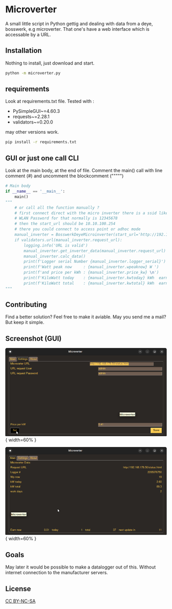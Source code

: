 # Microverter

A small little script in Python gettig and dealing with data from a deye, bosswerk, e.g microverter.
That one's have a web interface which is accessable by a URL.

## Installation

Nothing to install, just download and start.

```bash
python -m microverter.py
```

## requirements

Look at requirements.txt file. Tested with :
* PySimpleGUI~=4.60.3
* requests~=2.28.1
* validators~=0.20.0

may other versions work.

```bash
pip install -r requirements.txt
```

## GUI or just one call CLI 

Look at the main body, at the end of file.
Comment the main() call with line comment (#) and uncomment the blockcomment (""""")
```python
# Main body
if __name__ == '__main__':
    main()
"""    
    # or call all the function manually ?
    # first connect direct with the micro inverter there is a ssid like AP_Serialnumber
    # WLAN Password for that normally is 12345678
    # then the start_url should be 10.10.100.254
    # there you could connect to access point or adhoc mode
    manual_inverter = BosswerkDeyeMicroinverter(start_url='http://192.168.178.50/status.html')
    if validators.url(manual_inverter.request_url):
        logging.info('URL is valid')
        manual_inverter.get_inverter_data(manual_inverter.request_url)
        manual_inverter.calc_data()
        print(f'Logger serial Number {manual_inverter.logger_serial}')
        print(f'Watt peak now     : {manual_inverter.wpeaknow} W ')
        print(f'and price per kWh : {manual_inverter.price_kw} \n')
        print(f'KiloWatt today    : {manual_inverter.kwtoday} kWh  earned {manual_inverter.price_today} ')
        print(f'KiloWatt total    : {manual_inverter.kwtotal} kWh  earned {manual_inverter.price_total}')
"""
```

## Contributing
Find a better solution? 
Feel free to make it aviable. 
May you send me a mail? 
But keep it simple.

## Screenshot (GUI)
![screenshot](screenshot.png){ width=60% }

![screenshot](screenshot1.png){ width=60% }

## Goals
May later it would be possible to make a datalogger out of this. Without internet connection to the manufacturer servers.


## License
[CC BY-NC-SA ](https://creativecommons.org/licenses/by-nc-sa/3.0/de/)